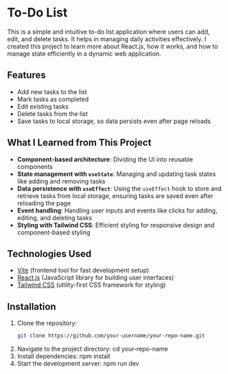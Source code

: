 # To-Do List

This is a simple and intuitive to-do list application where users can add, edit, and delete tasks. It helps in managing daily activities effectively. I created this project to learn more about React.js, how it works, and how to manage state efficiently in a dynamic web application.

## Features
- Add new tasks to the list
- Mark tasks as completed
- Edit existing tasks
- Delete tasks from the list
- Save tasks to local storage, so data persists even after page reloads

## What I Learned from This Project
- **Component-based architecture**: Dividing the UI into reusable components
- **State management with `useState`**: Managing and updating task states like adding and removing tasks
- **Data persistence with `useEffect`**: Using the `useEffect` hook to store and retrieve tasks from local storage, ensuring tasks are saved even after reloading the page
- **Event handling**: Handling user inputs and events like clicks for adding, editing, and deleting tasks
- **Styling with Tailwind CSS**: Efficient styling for responsive design and component-based styling

## Technologies Used
- [Vite](https://vitejs.dev/) (frontend tool for fast development setup)
- [React.js](https://reactjs.org/) (JavaScript library for building user interfaces)
- [Tailwind CSS](https://tailwindcss.com/) (utility-first CSS framework for styling)

## Installation

1. Clone the repository:
   ```bash
   git clone https://github.com/your-username/your-repo-name.git
2. Navigate to the project directory:
   cd your-repo-name
3. Install dependencies:
   npm install
3. Start the development server:
   npm run dev
